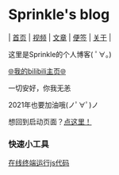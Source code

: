 # Sprinkle's blog
| [首页](home.md) | [视频](video.html) | [文章](article.md) | [便签](note.md) | [关于](about.md) |

这里是Sprinkle的个人博客( ﾟ∀。)

[🌐](egg1.md)[我的bilibili主页🌐](https://space.bilibili.com/504151731)

一切安好，你我无恙

2021年也要加油哦(ノﾟ∀ﾟ)ノ 

想回到启动页面？[点这里！](index.html)

### 快速小工具
[在线终端运行js代码](./terminal/)
